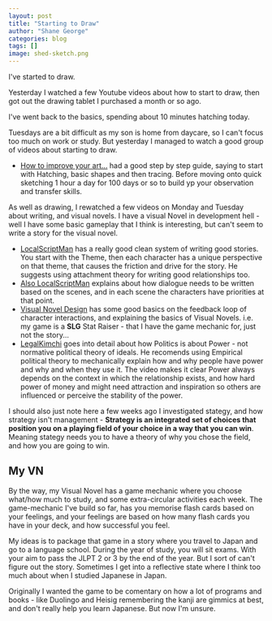```yaml
---
layout: post
title: "Starting to Draw"
author: "Shane George"
categories: blog
tags: []
image: shed-sketch.png
---
```


I've started to draw.

Yesterday I watched a few Youtube videos about how to start to draw, then got out the drawing tablet I purchased a month or so ago.

I've went back to the basics, spending about 10 minutes hatching today.

Tuesdays are a bit difficult as my son is home from daycare, so I can't focus too much on work or study. But yesterday I managed to watch a good group of videos about starting to draw.
* [How to improve your art...](https://www.youtube.com/watch?v=8ZmN8GG43V4&t=150s) had a good step by step guide, saying to start with Hatching, basic shapes and then tracing. Before moving onto quick sketching 1 hour a day for 100 days or so to build yp your observation and transfer skills.

As well as drawing, I rewatched a few videos on Monday and Tuesday about writing, and visual novels.
I have a visual Novel in development hell - well I have some basic gameplay that I think is interesting, but can't seem to write a story for the visual novel.

* [LocalScriptMan](https://www.youtube.com/watch?v=4BvlBoZsV_I) has a really good clean system of writing good stories. You start with the Theme, then each character has a unique perspective on that theme, that causes the friction and drive for the story. He suggests using attachment theory for writing good relationships too.
* [Also LocalScriptMan](https://www.youtube.com/watch?v=-AhtKvgy6MA) explains about how dialogue needs to be written based on the scenes, and in each scene the characters have priorities at that point.
* [Visual Novel Design](https://www.youtube.com/@vimi) has some good basics on the feedback loop of character interactions, and explaining the basics of Visual Novels. i.e. my game is a **SLG** Stat Raiser - that I have the game mechanic for, just not the story...
* [LegalKimchi](https://www.youtube.com/watch?v=ZgF2UM8qxok&feature=youtu.be) goes into detail about how Politics is about Power - not normative political theory of ideals. He recomends using Empirical political theory to mechanically explain how and why people have power and why and when they use it. The video makes it clear Power always depends on the context in which the relationship exists, and how hard power of money and might need attraction and inspiration so others are influenced or perceive the stability of the power.

I should also just note here a few weeks ago I investigated stategy, and how strategy isn't management - **Strategy is an integrated set of choices that position you on a playing field of your choice in a way that you can win**. Meaning stategy needs you to have a theory of why you chose the field, and how you are going to win.

## My VN ##

By the way, my Visual Novel has a game mechanic where you choose what/how much to study, and some extra-circular activities each week. The game-mechanic I've build so far, has you memorise flash cards based on your feelings, and your feelings are based on how many flash cards you have in your deck, and how successful you feel.

My ideas is to package that game in a story where you travel to Japan and go to a language school. During the year of study, you will sit exams. With your aim to pass the JLPT 2 or 3 by the end of the year.
But I sort of can't figure out the story. Sometimes I get into a reflective state where I think too much about when I studied Japanese in Japan.

Originally I wanted the game to be comentary on how a lot of programs and books - like Duolingo and Heisig remembering the kanji are gimmics at best, and don't really help you learn Japanese. But now I'm unsure.
